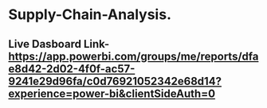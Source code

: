 # Supply-Chain-Analysis.
## Live Dasboard Link-https://app.powerbi.com/groups/me/reports/dfae8d42-2d02-4f0f-ac57-9241e29d96fa/c0d76921052342e68d14?experience=power-bi&clientSideAuth=0

